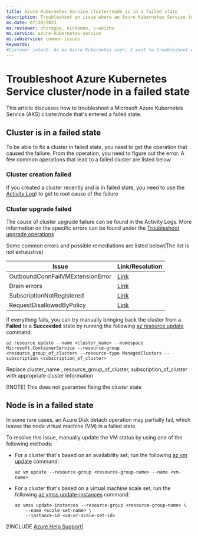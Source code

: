 ```yaml
---
title: Azure Kubernetes Service cluster/node is in a failed state
description: Troubleshoot an issue where an Azure Kubernetes Service (AKS) cluster/node is in a failed state.
ms.date: 07/28/2023
ms.reviewer: chiragpa, nickoman, v-weizhu
ms.service: azure-kubernetes-service
ms.subservice: common-issues
keywords:
#Customer intent: As an Azure Kubernetes user, I want to troubleshoot why attach my node virtual machine is in a failed state so that I can successfully use my Azure Kubernetes Service (AKS) cluster.
---
```

# Troubleshoot Azure Kubernetes Service cluster/node in a failed state

This article discusses how to troubleshoot a Microsoft Azure Kubernetes Service (AKS) cluster/node that's entered a failed state.


## Cluster is in a failed state
To be able to fix a cluster in failed state, you need to get the operation that caused the failure. From the operation, you need to figure out the error. A few common operations that lead to a failed cluster are listed below



### Cluster creation failed
If you created a cluster recently and is in failed state, you need to use the [Activity Log](/troubleshoot/azure/azure-kubernetes/troubleshoot-aks-cluster-creation-issues#view-error-details-in-the-azure-portal)) to get to root cause of the failure


### Cluster upgrade failed
The cause of cluster upgrade failure can be found in the Activity Logs. More information on the specific errors can be found under the [Troubleshoot upgrade operations](troubleshoot-aks-cluster-creation-issues.md)


Some common errors and possible remediations are listed below(The list is not exhaustive)


| Issue | Link/Resolution |
| ----- | -------- |
|OutboundConnFailVMExtensionError | [Link](/troubleshoot/azure/azure-kubernetes/error-code-outboundconnfailvmextensionerror)  |
|Drain errors|[Link](troubleshoot/azure/azure-kubernetes/error-code-poddrainfailure)|
|SubscriptionNotRegistered|[Link](/azure/azure-resource-manager/troubleshooting/error-register-resource-provider?tabs=azure-cli)|
|RequestDisallowedByPolicy|[Link](/troubleshoot/azure/azure-kubernetes/error-code-requestdisallowedbypolicy#solution)|



If everything fails, you can try manually bringing back the cluster from a **Failed** to a **Succeeded** state by running the following [az resource update](/cli/azure/resource#az-resource-update) command:

```azurecli
az resource update --name <cluster_name> --namespace Microsoft.ContainerService --resource-group <resource_group_of_cluster> --resource-type ManagedClusters --subscription <subscription_of_cluster>
```
Replace cluster_name , resource_group_of_cluster,  subscription_of_cluster with appropriate cluster information

[!NOTE] This does not guarantee fixing the cluster state


## Node is in a failed state

In some rare cases, an Azure Disk detach operation may partially fail, which leaves the node virtual machine (VM) in a failed state.

To resolve this issue, manually update the VM status by using one of the following methods:

- For a cluster that's based on an availability set, run the following [az vm update](/cli/azure/vm#az-vm-update) command:

  ```azurecli
  az vm update --resource-group <resource-group-name> --name <vm-name>
  ```

- For a cluster that's based on a virtual machine scale set, run the following [az vmss update-instances](/cli/azure/vmss#az-vmss-update-instances) command:

  ```azurecli
  az vmss update-instances --resource-group <resource-group-name> \
      --name <scale-set-name> \
      --instance-id <vm-or-scale-set-id>
  ```

[!INCLUDE [Azure Help Support](../../includes/azure-help-support.md)]
